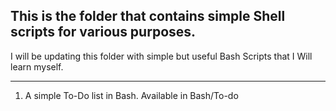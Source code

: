 ## This is the folder that contains simple Shell scripts for various purposes. 

I will be updating this folder with simple but useful Bash Scripts that I Will learn myself.

---

1. A simple To-Do list in Bash.
   Available in Bash/To-do
